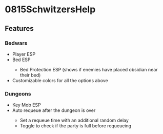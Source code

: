 <h1>0815SchwitzersHelp</h1>

<h2>Features</h2>

<h3>Bedwars</h3>

<ul>
    <li>Player ESP</li>
    <li>Bed ESP</li>
<ul>

<li>Bed Protection ESP (shows if enemies have placed obsidian near their bed)</li>

</ul>
    <li>Customizable colors for all the options above</li>
</ul>

<h3>Dungeons</h3>

<ul>
    <li>Key Mob ESP</li>
    <li>Auto requeue after the dungeon is over</li>
    <ul>
        <li>Set a requeue time with an additional random delay</li> 
        <li>Toggle to check if the party is full before requeueing</li> 
    </ul> 
</ul>